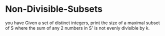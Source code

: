 # Non-Divisible-Subsets

you have Given a set of distinct integers, print the size of a maximal subset of S where the sum of any 2 numbers in S' is not evenly divisible by k.
